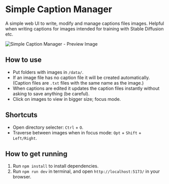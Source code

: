 # Simple Caption Manager
A simple web UI to write, modify and manage captions files images. Helpful when writing captions for images intended for training with Stable Diffusion etc.

![Simple Caption Manager - Preview Image](https://user-images.githubusercontent.com/6050484/234392098-cb47b4bc-1d23-4bc8-a900-cbb87d2c5f39.png)


## How to use
* Put folders with images in `/data/`. 
* If an image file has no caption file it will be created automatically. (Caption files are `.txt` files with the same name as the image.) 
* When captions are edited it updates the caption files instantly without asking to save anything (be careful).
* Click on images to view in bigger size; focus mode.

## Shortcuts
* Open directory selecter:  `Ctrl` + `O`.
* Traverse between images when in focus mode: `Opt` + `Shift` + `Left/Right`.



## How to get running
1. Run `npm install` to install dependencies.
2. Run `npm run dev` in terminal, and open `http://localhost:5173/` in your browser.